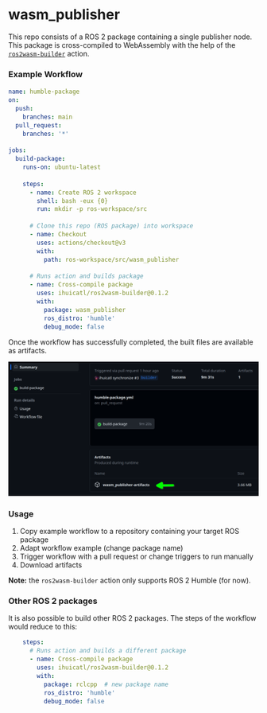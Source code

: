# wasm_publisher

This repo consists of a ROS 2 package containing a single publisher node. This package is cross-compiled to WebAssembly with the help of the [`ros2wasm-builder`](https://github.com/marketplace/actions/ros2wasm-builder) action.


### Example Workflow

```yaml
name: humble-package
on:
  push:
    branches: main
  pull_request:
    branches: '*'

jobs:
  build-package:
    runs-on: ubuntu-latest

    steps:
      - name: Create ROS 2 workspace
        shell: bash -eux {0}
        run: mkdir -p ros-workspace/src

      # Clone this repo (ROS package) into workspace
      - name: Checkout
        uses: actions/checkout@v3
        with:
          path: ros-workspace/src/wasm_publisher

      # Runs action and builds package
      - name: Cross-compile package
        uses: ihuicatl/ros2wasm-builder@0.1.2
        with:
          package: wasm_publisher
          ros_distro: 'humble'
          debug_mode: false
```

Once the workflow has successfully completed, the built files are available as artifacts.

![Alt text](images/wasm_publisher-artifacts.png)

### Usage

1. Copy example workflow to a repository containing your target ROS package
1. Adapt workflow example (change package name)
1. Trigger workflow with a pull request or change triggers to run manually
1. Download artifacts


**Note:** the `ros2wasm-builder` action only supports ROS 2 Humble (for now).


### Other ROS 2 packages

It is also possible to build other ROS 2 packages. The steps of the workflow would reduce to this:

```yaml
    steps:
      # Runs action and builds a different package
      - name: Cross-compile package
        uses: ihuicatl/ros2wasm-builder@0.1.2
        with:
          package: rclcpp  # new package name
          ros_distro: 'humble'
          debug_mode: false
```

